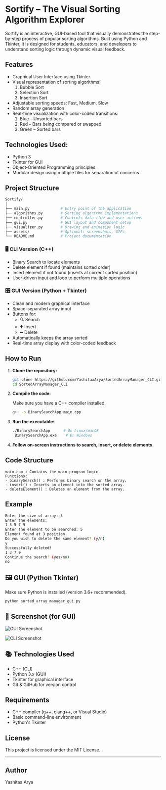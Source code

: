 # Sortify – The Visual Sorting Algorithm Explorer

Sortify is an interactive, GUI-based tool that visually demonstrates the step-by-step process of popular sorting algorithms. Built using Python and Tkinter, it is designed for students, educators, and developers to understand sorting logic through dynamic visual feedback.

## Features
- Graphical User Interface using Tkinter
- Visual representation of sorting algorithms:
  1. Bubble Sort
  2. Selection Sort
  3. Insertion Sort
- Adjustable sorting speeds: Fast, Medium, Slow
- Random array generation
- Real-time visualization with color-coded transitions:
  1. Blue – Unsorted bars
  2. Red – Bars being compared or swapped
  3. Green – Sorted bars

## Technologies Used: 
- Python 3
- Tkinter for GUI
- Object-Oriented Programming principles
- Modular design using multiple files for separation of concerns

## Project Structure
```bash
Sortify/
│
├── main.py              # Entry point of the application
├── algorithms.py        # Sorting algorithm implementations
├── controller.py        # Controls data flow and user actions
├── gui.py               # GUI layout and component setup
├── visualizer.py        # Drawing and animation logic
├── assets/              # Optional: screenshots, GIFs
└── README.md            # Project documentation
```

### 🖥️ CLI Version (C++)
- Binary Search to locate elements
- Delete element if found (maintains sorted order)
- Insert element if not found (inserts at correct sorted position)
- User-driven input and loop to perform multiple operations

### 🎛️ GUI Version (Python + Tkinter)
- Clean and modern graphical interface
- Space-separated array input
- Buttons for:
  - 🔍 Search
  - ➕ Insert
  - ➖ Delete
- Automatically keeps the array sorted
- Real-time array display with color-coded feedback

## How to Run

1. **Clone the repository:**

   ```bash
   git clone https://github.com/YashitaaArya/SortedArrayManager_CLI.git
   cd SortedArrayManager_CLI
   ```
2. **Compile the code:**

   Make sure you have a C++ compiler installed.

   ```bash
   g++ -o BinarySearchApp main.cpp
   ```
3. **Run the executable:**
   ```bash
   ./BinarySearchApp      # On Linux/macOS
    BinarySearchApp.exe    # On Windows
   ```
4. **Follow on-screen instructions to search, insert, or delete elements.**

## Code Structure
    main.cpp : Contains the main program logic.
    Functions:
    - binarySearch() : Performs binary search on the array.
    - insert() : Inserts an element into the sorted array.
    - deleteElement() : Deletes an element from the array.

## Example
```bash
Enter the size of array: 5
Enter the elements:
1 3 5 7 9
Enter the element to be searched: 5
Element found at 3 position.
Do you wish to delete the same element? (y/n)
y
Successfully deleted!
1 3 7 9
Continue the search? (yes/no)
no
```

## 🖼️ GUI (Python Tkinter)
Make sure Python is installed (version 3.6+ recommended).
```bash
python sorted_array_manager_gui.py
```
## 📸 Screenshot (for GUI)

![GUI Screenshot](Images/GUI.png)

![CLI Screenshot](Images/CLI.png)

## 📚 Technologies Used
- C++ (CLI)
- Python 3.x (GUI)
- Tkinter for graphical interface
- Git & GitHub for version control

## Requirements
- C++ compiler (g++, clang++, or Visual Studio)
- Basic command-line environment
- Python's Tkinter

## License
  This project is licensed under the MIT License.
  
---

## Author
 Yashitaa Arya

